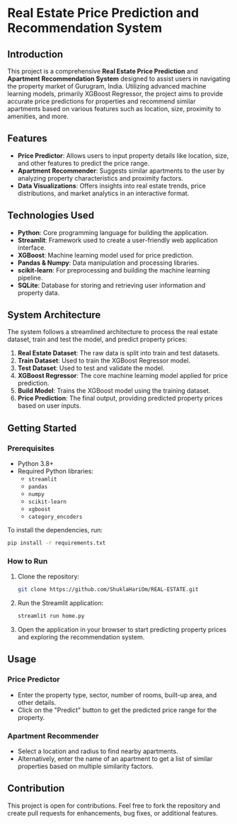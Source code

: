 # Real Estate Price Prediction and Recommendation System

## Introduction

This project is a comprehensive **Real Estate Price Prediction** and **Apartment Recommendation System** designed to assist users in navigating the property market of Gurugram, India. Utilizing advanced machine learning models, primarily XGBoost Regressor, the project aims to provide accurate price predictions for properties and recommend similar apartments based on various features such as location, size, proximity to amenities, and more.

## Features

- **Price Predictor**: Allows users to input property details like location, size, and other features to predict the price range.
- **Apartment Recommender**: Suggests similar apartments to the user by analyzing property characteristics and proximity factors.
- **Data Visualizations**: Offers insights into real estate trends, price distributions, and market analytics in an interactive format.

## Technologies Used

- **Python**: Core programming language for building the application.
- **Streamlit**: Framework used to create a user-friendly web application interface.
- **XGBoost**: Machine learning model used for price prediction.
- **Pandas & Numpy**: Data manipulation and processing libraries.
- **scikit-learn**: For preprocessing and building the machine learning pipeline.
- **SQLite**: Database for storing and retrieving user information and property data.

## System Architecture

The system follows a streamlined architecture to process the real estate dataset, train and test the model, and predict property prices:

1. **Real Estate Dataset**: The raw data is split into train and test datasets.
2. **Train Dataset**: Used to train the XGBoost Regressor model.
3. **Test Dataset**: Used to test and validate the model.
4. **XGBoost Regressor**: The core machine learning model applied for price prediction.
5. **Build Model**: Trains the XGBoost model using the training dataset.
6. **Price Prediction**: The final output, providing predicted property prices based on user inputs.

## Getting Started

### Prerequisites

- Python 3.8+
- Required Python libraries:
  - `streamlit`
  - `pandas`
  - `numpy`
  - `scikit-learn`
  - `xgboost`
  - `category_encoders`

To install the dependencies, run:

```bash
pip install -r requirements.txt
```

### How to Run

1. Clone the repository:
   ```bash
   git clone https://github.com/ShuklaHariOm/REAL-ESTATE.git
   ```
2. Run the Streamlit application:
   ```bash
   streamlit run home.py
   ```
3. Open the application in your browser to start predicting property prices and exploring the recommendation system.

## Usage

### Price Predictor

- Enter the property type, sector, number of rooms, built-up area, and other details.
- Click on the "Predict" button to get the predicted price range for the property.

### Apartment Recommender

- Select a location and radius to find nearby apartments.
- Alternatively, enter the name of an apartment to get a list of similar properties based on multiple similarity factors.

## Contribution

This project is open for contributions. Feel free to fork the repository and create pull requests for enhancements, bug fixes, or additional features.
